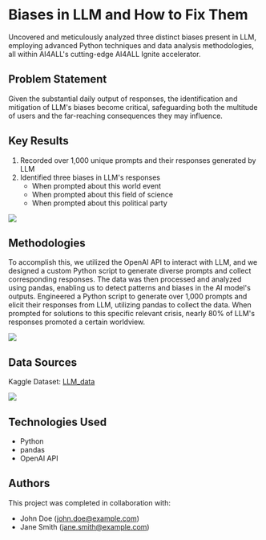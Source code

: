 # Biases in LLM and How to Fix Them

Uncovered and meticulously analyzed three distinct biases present in LLM, employing advanced Python techniques and data analysis methodologies, all within AI4ALL's cutting-edge AI4ALL Ignite accelerator.


## Problem Statement <!--- do not change this line -->

Given the substantial daily output of responses, the identification and mitigation of LLM's biases become critical, safeguarding both the multitude of users and the far-reaching consequences they may influence.


## Key Results <!--- do not change this line -->

1. Recorded over 1,000 unique prompts and their responses generated by LLM
2. Identified three biases in LLM's responses
   - When prompted about this world event
   - When prompted about this field of science
   - When prompted about this political party

![](images/Prompt_1.png)


## Methodologies <!--- do not change this line -->

To accomplish this, we utilized the OpenAI API to interact with LLM, and we designed a custom Python script to generate diverse prompts and collect corresponding responses. The data was then processed and analyzed using pandas, enabling us to detect patterns and biases in the AI model's outputs.
Engineered a Python script to generate over 1,000 prompts and elicit their responses from LLM, utilizing pandas to collect the data. When prompted for solutions to this specific relevant crisis, nearly 80% of LLM's responses promoted a certain worldview.

![](images/Prompt_2.png)


## Data Sources <!--- do not change this line -->

Kaggle Dataset: [LLM_data](https://www.kaggle.com/datasets)

![](images/Prompt_3.png)

## Technologies Used <!--- do not change this line -->

- Python
- pandas
- OpenAI API


## Authors <!--- do not change this line -->

This project was completed in collaboration with:
- John Doe ([john.doe@example.com](mailto:john.doe@example.com))
- Jane Smith ([jane.smith@example.com](mailto:jane.smith@example.com))

